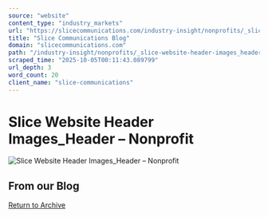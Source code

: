 ```yaml
---
source: "website"
content_type: "industry_markets"
url: "https://slicecommunications.com/industry-insight/nonprofits/_slice-website-header-images_header-nonprofit-2"
title: "Slice Communications Blog"
domain: "slicecommunications.com"
path: "/industry-insight/nonprofits/_slice-website-header-images_header-nonprofit-2"
scraped_time: "2025-10-05T00:11:43.089799"
url_depth: 3
word_count: 20
client_name: "slice-communications"
---
```


# Slice Website Header Images_Header – Nonprofit

![Slice Website Header Images_Header – Nonprofit](https://slicecommunications.com/wp-content/uploads/2019/04/Slice-Website-Header-Images_Header-Nonprofit-300x60.png)

## From our Blog

[Return to Archive](/blog)